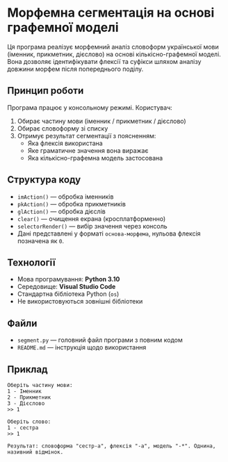 
# Морфемна сегментація на основі графемної моделі

Ця програма реалізує морфемний аналіз словоформ української мови (іменник, прикметник, дієслово) на основі кількісно-графемної моделі. Вона дозволяє ідентифікувати флексії та суфікси шляхом аналізу довжини морфем після попереднього поділу.

## Принцип роботи

Програма працює у консольному режимі. Користувач:
1. Обирає частину мови (іменник / прикметник / дієслово)
2. Обирає словоформу зі списку
3. Отримує результат сегментації з поясненням:
   - Яка флексія використана
   - Яке граматичне значення вона виражає
   - Яка кількісно-графемна модель застосована

## Структура коду

- `imAction()` — обробка іменників
- `pkAction()` — обробка прикметників
- `glAction()` — обробка дієслів
- `clear()` — очищення екрана (кросплатформенно)
- `selectorRender()` — вибір значення через консоль
- Дані представлені у форматі `основа-морфема`, нульова флексія позначена як `0`.

## Технології

- Мова програмування: **Python 3.10**
- Середовище: **Visual Studio Code**
- Стандартна бібліотека Python (`os`)
- Не використовуються зовнішні бібліотеки

## Файли

- `segment.py` — головний файл програми з повним кодом
- `README.md` — інструкція щодо використання

## Приклад

```
Оберіть частину мови:
1 - Іменник
2 - Прикметник
3 - Дієслово
>> 1

Оберіть слово:
1 - сестра
>> 1

Результат: словоформа "сестр-а", флексія "-а", модель "-*". Однина, називний відмінок.
```
